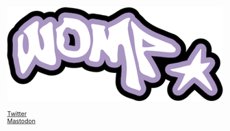 ### [<img src="./logo.png">](https://womp.gay)
  
[Twitter](https://twitter.com/psychosispup)  
[Mastodon](https://wetdry.world/@nz)
